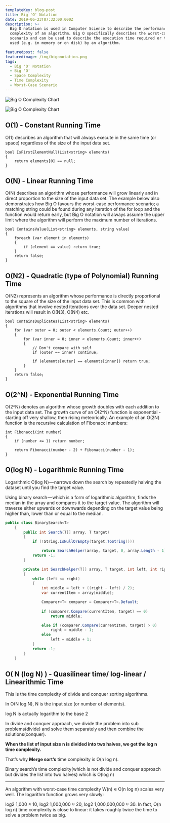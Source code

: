 ```yaml
---
templateKey: blog-post
title: Big 'O' Notation
date: 2019-06-23T07:32:00.000Z
description: >+
  Big O notation is used in Computer Science to describe the performance or
  complexity of an algorithm. Big O specifically describes the worst-case
  scenario and can be used to describe the execution time required or the space
  used (e.g. in memory or on disk) by an algorithm.

featuredpost: false
featuredimage: /img/bigonotation.png
tags:
  - Big 'O' Notation
  - Big 'O'
  - Space Complexity
  - Time Complexity
  - Worst-Case Scenario
---
```

![Big O Complexity Chart](/img/bigocomplexitychart.jpeg "Big O Complexity Chart")

![Big O Complexity Chart](/img/bigonotation.png "Big O Complexity Chart")

## O(1) - Constant Running Time

O(1) describes an algorithm that will always execute in the same time (or space) regardless of the size of the input data set.

```
bool IsFirstElementNull(List<string> elements)
{
    return elements[0] == null;
}
```

## O(N) - Linear Running Time

O(N) describes an algorithm whose performance will grow linearly and in direct proportion to the size of the input data set. The example below also demonstrates how Big O favours the worst-case performance scenario; a matching string could be found during any iteration of the for loop and the function would return early, but Big O notation will always assume the upper limit where the algorithm will perform the maximum number of iterations.

```
bool ContainsValue(List<string> elements, string value)
{
    foreach (var element in elements)
    {
        if (element == value) return true;
    }
    return false;
}
```

## O(N2) - Quadratic (type of Polynomial) Running Time

O(N2) represents an algorithm whose performance is directly proportional to the square of the size of the input data set. This is common with algorithms that involve nested iterations over the data set. Deeper nested iterations will result in O(N3), O(N4) etc.

```
bool ContainsDuplicates(List<string> elements)
{
    for (var outer = 0; outer < elements.Count; outer++)
    {
        for (var inner = 0; inner < elements.Count; inner++)
        {
            // Don't compare with self
            if (outer == inner) continue;

            if (elements[outer] == elements[inner]) return true;
        }
    }
    return false;
}
```

## O(2^N) - Exponential Running Time

O(2^N) denotes an algorithm whose growth doubles with each addition to the input data set. The growth curve of an O(2^N) function is exponential - starting off very shallow, then rising meteorically. An example of an O(2N) function is the recursive calculation of Fibonacci numbers:

```
int Fibonacci(int number)
{
    if (number <= 1) return number;

    return Fibonacci(number - 2) + Fibonacci(number - 1);
}
```

## O(log N) - Logarithmic Running Time

Logarithmic O(log N) — narrows down the search by repeatedly halving the dataset until you find the target value.

Using binary search — which is a form of logarithmic algorithm, finds the median in the array and compares it to the target value. The algorithm will traverse either upwards or downwards depending on the target value being higher than, lower than or equal to the median.

```C#
public class BinarySearch<T>
    {
        public int Search(T[] array, T target)
        {
            if (!String.IsNullOrEmpty(target.ToString()))

                return SearchHelper(array, target, 0, array.Length - 1);
            return -1;
        }

        private int SearchHelper(T[] array, T target, int left, int right)
        {
            while (left <= right)
            {
                int middle = left + ((right - left) / 2);
                var currentItem = array[middle];

                Comparer<T> comparer = Comparer<T>.Default;
 
                if (comparer.Compare(currentItem, target) == 0)
                    return middle;

                else if (comparer.Compare(currentItem, target) > 0)
                    right = middle - 1;
                else
                    left = middle + 1;
            }
            return -1;
        }
    }
```

## O( N (log N) ) - Quasilinear time/ log-linear / Linearithmic Time

This is the time complexity of divide and conquer sorting algorithms.

In O(N log N), N is the input size (or number of elements).

log N is actually logarithm to the base 2

In divide and conquer approach, we divide the problem into sub problems(divide) and solve them separately and then combine the solutions(conquer).

**When the list of input size n is divided into two halves, we get the log n time complexity.**

That’s why **Merge sort’s** time complexity is O(n log n).

Binary search’s time complexity(which is not divide and conquer approach but divides the list into two halves) which is O(log n)

***
An algorithm with worst-case time complexity W(n) ∊ O(n log n) scales very well. The logarithm function grows very slowly:

log2 1,000 ≈ 10,
log2 1,000,000 ≈ 20,
log2 1,000,000,000 ≈ 30.
In fact, O(n log n) time complexity is close to linear: it takes roughly twice the time to solve a problem twice as big.
